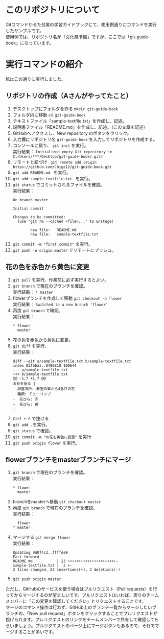 # このリポジトリについて
Gitコマンドかるた付属の学習ガイドブックにて、使用例通りにコマンドを実行したサンプルです。  
使用例では、リポジトリ名が「文化祭準備」ですが、ここでは「git-guide-book」になっています。

# 実行コマンドの紹介
私はこの通りに実行しました。

## リポジトリの作成（Aさんがやってたこと）
1. デスクトップにフォルダを作る `mkdir git-guide-book`
2. フォルダ内に移動 `cd git-guide-book`
3. テキストファイル「sample-textfile.txt」を作成し、記述。
4. 説明書ファイル「README.md」を作成し、記述。（この文章を記述）
5. GitHubへアクセスし、New repository のボタンをクリック。
6. 入力欄にリポジトリ名 `git-guide-book` を入力してリポジトリを作成する。
7. コンソールに戻り、 `git init` を実行。  
    実行結果： `Initialized empty Git repository in C:/Users/***/Desktop/git-guide-book/.git/`
8. リモートと紐づけ ` git remote add origin https://github.com/Chige12/git-guide-book.git` 
9. `git add README.md ` を実行。
10. `git add sample-textfile.txt ` を実行。
11. `git status` でコミットされるファイルを確認。  
    実行結果：
    ```
    On branch master

    Initial commit

    Changes to be committed:
      (use "git rm --cached <file>..." to unstage)

            new file:   README.md
            new file:   sample-textfile.txt
    ```
12. `git commit -m "first commit"` を実行。
13. `git push -u origin master` でリモートにプッシュ。

## 花の色を赤色から黄色に変更
1. `git pull` を実行。作業前に必ず実行するとよい。
2. `git branch` で現在のブランチを確認。  
    実行結果： `* master`
3. flowerブランチを作成して移動 `git checkout -b flower`  
    実行結果： `Switched to a new branch 'flower'`
4. 再度 `git branch` で確認。  
    実行結果：
    ```
    * flower
      master
    ```
5. 花の色を赤色から黄色に変更。
6. `git diff` を実行。  
    実行結果：  
    ```
    diff --git a/sample-textfile.txt b/sample-textfile.txt
    index 03f66a3..0489818 100644
    --- a/sample-textfile.txt
    +++ b/sample-textfile.txt
    @@ -1,7 +1,7 @@
    お花を貼る {
      設置場所: 教室の東から4番目の窓
      種類: チューリップ
    -  花びら: 赤
    +  花びら: 黄
    :
    ```
7. `Ctrl + C` で抜ける
8. `git add .`を実行。
9. `git status` で確認。
10. `git commit -m "お花を黄色に変更"` を実行
11. `git push origin flower` を実行。

## flowerブランチをmasterブランチにマージ
1. `git branch` で現在のブランチを確認。  
    実行結果：  
    ```
    * flower
      master
    ```
2. branchをmasterへ移動 `git checkout master`
3. 再度 `git branch` で現在のブランチを確認。  
    実行結果：  
    ```
      flower
    * master
    ```
4. マージする `git merge flower`  
    実行結果：  
    ```
    Updating 9d0f4c3..ffffde9
    Fast-forward
    README.md           | 23 ++++++++++++++++++++++-
    sample-textfile.txt |  2 +-
    2 files changed, 23 insertions(+), 2 deletions(-)
    ```
5. `git push origin master`

ただし、GitHubのサービスを使う場合はプルリクエスト（Pull requests）を行ってからマージするのが望ましいです。プルリクエストはいわば、周りのチームメンバーに「この変更を確認してください」とリクエストすることです。  
マージのコマンド操作は行わず、GitHub上のブランチ一覧からマージしたいブランチの、「New pull request」ボタンをクリックすることでプルリクエストが投げられます。プルリクエストのリンクをチームメンバーで共有して確認してもらいましょう。プルリクエストのページ上にマージボタンもあるので、それでマージすることが多いです。
